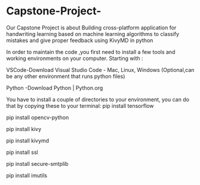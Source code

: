 # Capstone-Project-
Our Capstone Project is about Building cross-platform application for handwriting learning based on machine learning algorithms to classify mistakes and give proper feedback using KivyMD in python 

In order to maintain the code ,you first need to install a few tools and working environments on your computer.
Starting with : 

VSCode-Download Visual Studio Code - Mac, Linux, Windows (Optional,can be any other environment that runs python files) 



Python -Download Python | Python.org



You have to install a couple of directories to your environment, you can do that by copying these to your terminal:
pip install tensorflow

pip install opencv-python

pip install kivy

pip install kivymd

pip install ssl

pip install secure-smtplib

pip install imutils

